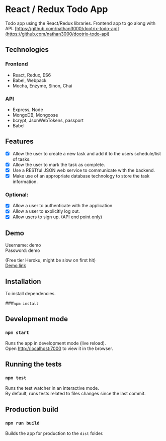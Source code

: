 # React / Redux Todo App

Todo app using the React/Redux libraries. Frontend app to go along with API: [https://github.com/nathan3000/dootrix-todo-api](https://github.com/nathan3000/dootrix-todo-api)

## Technologies

### Frontend
- React, Redux, ES6
- Babel, Webpack
- Mocha, Enzyme, Sinon, Chai

### API
- Express, Node
- MongoDB, Mongoose
- bcrypt, JsonWebTokens, passport
- Babel

## Features
- [x] Allow the user to create a new task and add it to the users schedule/list of tasks.
- [x] Allow the user to mark the task as complete.
- [x] Use a RESTful JSON web service to communicate with the backend.
- [x] Make use of an appropriate database technology to store the task information.
 
### Optional:
- [x] Allow a user to authenticate with the application. 
- [x] Allow a user to explicitly log out.
- [x] Allow users to sign up. (API end point only)

## Demo

Username: demo<br />
Password: demo

(Free tier Heroku, might be slow on first hit) <br />
[Demo link](https://safe-dawn-70415.herokuapp.com) 

## Installation
To install dependencies.

###```npm install```

## Development mode

### `npm start`

Runs the app in development mode (live reload).<br>
Open [http://localhost:7000](http://localhost:7000) to view it in the browser.

## Running the tests

### `npm test`

Runs the test watcher in an interactive mode.<br>
By default, runs tests related to files changes since the last commit.

## Production build
### `npm run build`

Builds the app for production to the `dist` folder.



